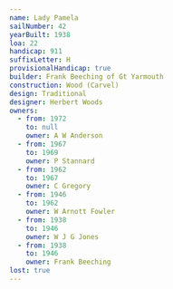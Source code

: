 ```yaml
---
name: Lady Pamela
sailNumber: 42
yearBuilt: 1938
loa: 22
handicap: 911
suffixLetter: H
provisionalHandicap: true
builder: Frank Beeching of Gt Yarmouth
construction: Wood (Carvel)
design: Traditional
designer: Herbert Woods
owners:
  - from: 1972
    to: null
    owner: A W Anderson
  - from: 1967
    to: 1969
    owner: P Stannard
  - from: 1962
    to: 1967
    owner: C Gregory
  - from: 1946
    to: 1962
    owner: W Arnott Fowler
  - from: 1938
    to: 1946
    owner: W J G Jones
  - from: 1938
    to: 1946
    owner: Frank Beeching
lost: true
---
```

